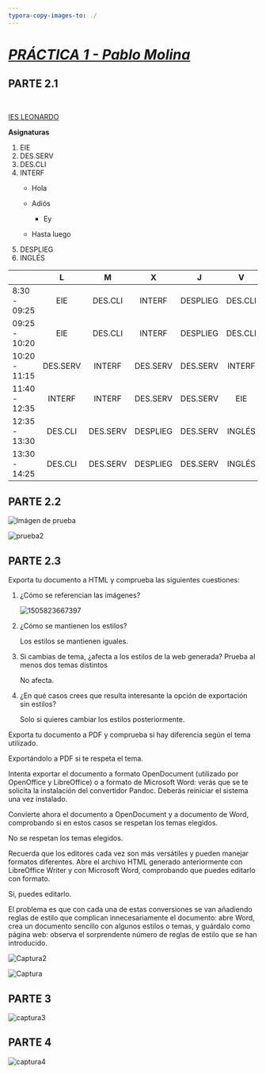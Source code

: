 ```yaml
---
typora-copy-images-to: ./
---
```


# 	<u>***PRÁCTICA 1 - Pablo Molina***</u>

## 									PARTE 2.1

```java

```

```php

```

[IES LEONARDO](http://www.iesleonardo.com)

**Asignaturas**

1. EIE
2. DES.SERV
3. DES.CLI
4. INTERF
   - Hola
   - Adiós

     - Ey
   - Hasta luego
5. DESPLIEG
6. INGLÉS


|               |    L     |    M     |    X     |    J     |    V    |
| ------------- | :------: | :------: | :------: | :------: | :-----: |
| 8:30 - 09:25  |   EIE    | DES.CLI  |  INTERF  | DESPLIEG | DES.CLI |
| 09:25 - 10:20 |   EIE    | DES.CLI  |  INTERF  | DESPLIEG | DES.CLI |
| 10:20 - 11:15 | DES.SERV |  INTERF  | DES.SERV | DES.SERV | INTERF  |
| 11:40 - 12:35 |  INTERF  |  INTERF  | DES.SERV | DES.SERV |   EIE   |
| 12:35 - 13:30 | DES.CLI  | DES.SERV | DESPLIEG | DES.SERV | INGLÉS  |
| 13:30 - 14:25 | DES.CLI  | DES.SERV | DESPLIEG | DES.SERV | INGLÉS  |

## 								PARTE 2.2

![Imágen de prueba](C:\Users\Alumno\Desktop\PRACTICAS\prueba.jpg)



![prueba2](prueba2.png)

## 															PARTE 2.3

Exporta tu documento a HTML y comprueba las siguientes cuestiones:

1. ¿Cómo se referencian las imágenes?

   ![1505823667397](1505823667397-5903475140.png)

2. ¿Cómo se mantienen los estilos?

   Los estilos se mantienen iguales.

3. Si cambias de tema, ¿afecta a los estilos de la web generada? Prueba al menos dos temas distintos

   No afecta.

4. ¿En qué casos crees que resulta interesante la opción de exportación sin estilos?

   Solo si quieres cambiar los estilos posteriormente.

Exporta tu documento a PDF y comprueba si hay diferencia según el tema utilizado.

Exportándolo a PDF si te respeta el tema.

Intenta exportar el documento a formato OpenDocument (utilizado por OpenOffice y LibreOffice) o a formato de Microsoft Word: verás que se te solicita la instalación del convertidor Pandoc. Deberás reiniciar el sistema una vez instalado.

Convierte ahora el documento a OpenDocument y a documento de Word, comprobando si en estos casos se respetan los temas elegidos.

No se respetan los temas elegidos.

Recuerda que los editores cada vez son más versátiles y pueden manejar formatos diferentes. Abre el archivo HTML generado anteriormente con LibreOffice Writer y con Microsoft Word, comprobando que puedes editarlo con formato. 

Sí, puedes editarlo.

El problema es que con cada una de estas conversiones se van añadiendo reglas de estilo que complican innecesariamente el documento: abre Word, crea un documento sencillo con algunos estilos o temas, y guárdalo como página web: observa el sorprendente número de reglas de estilo que se han introducido.

![Captura2](E:\Captura2.png)



![Captura](C:\Users\Alumno\Desktop\PRACTICAS\Captura.png)

## **PARTE 3**

![captura3](C:\Users\Alumno\Desktop\PRACTICAS\captura3.png)

## **PARTE 4**



![captura4](C:\Users\Alumno\Desktop\PRACTICAS\captura4.png)